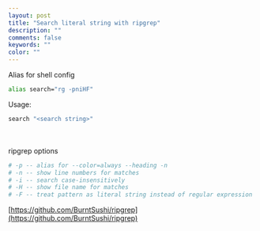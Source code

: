 ```yaml
---
layout: post
title: "Search literal string with ripgrep"
description: ""
comments: false
keywords: ""
color: ""
---
```


Alias for shell config
```bash
alias search="rg -pniHF"
```

Usage:
```bash
search "<search string>"
```
\
\
ripgrep options
```bash
# -p -- alias for --color=always --heading -n
# -n -- show line numbers for matches
# -i -- search case-insensitively
# -H -- show file name for matches
# -F -- treat pattern as literal string instead of regular expression
```

[https://github.com/BurntSushi/ripgrep](https://github.com/BurntSushi/ripgrep)